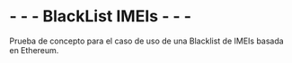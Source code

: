 # - - - BlackList IMEIs - - -

Prueba de concepto para el caso de uso de una Blacklist de IMEIs basada en Ethereum.
